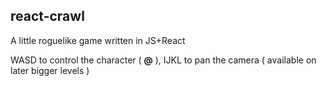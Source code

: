 ## react-crawl
A little roguelike game written in JS+React

WASD to control the character ( **@** ), IJKL to pan the camera ( available on later bigger levels )
